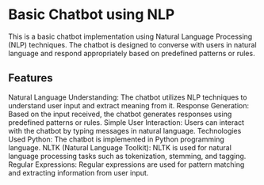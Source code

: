 # Basic Chatbot using NLP
This is a basic chatbot implementation using Natural Language Processing (NLP) techniques. The chatbot is designed to converse with users in natural language and respond appropriately based on predefined patterns or rules.

## Features
Natural Language Understanding: The chatbot utilizes NLP techniques to understand user input and extract meaning from it.
Response Generation: Based on the input received, the chatbot generates responses using predefined patterns or rules.
Simple User Interaction: Users can interact with the chatbot by typing messages in natural language.
Technologies Used
Python: The chatbot is implemented in Python programming language.
NLTK (Natural Language Toolkit): NLTK is used for natural language processing tasks such as tokenization, stemming, and tagging.
Regular Expressions: Regular expressions are used for pattern matching and extracting information from user input.
